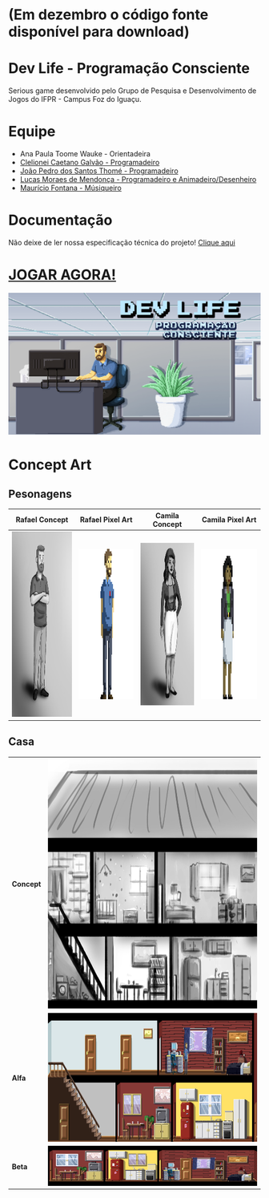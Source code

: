 # (Em dezembro o código fonte disponível para download)

# Dev Life - Programação Consciente
Serious game desenvolvido pelo Grupo de Pesquisa e Desenvolvimento de Jogos do IFPR - Campus Foz do Iguaçu.

# Equipe

* Ana Paula Toome Wauke - Orientadeira
* [Clelionei Caetano Galvão - Programadeiro](mailto:ccaetanogalvao@gmail.com)
* [João Pedro dos Santos Thomé - Programadeiro](mailto:jpsthome@gmail.com)
* [Lucas Moraes de Mendonça - Programadeiro e Animadeiro/Desenheiro](http://lmoraes.tumblr.com)
* [Maurício Fontana - Músiqueiro](https://soundcloud.com/moritzo/dev-life-main)

# Documentação

Não deixe de ler nossa especificação técnica do projeto! [Clique aqui](https://github.com/jogosifpr/devlife/wiki)

# [JOGAR AGORA!](http://devlife.esy.es)

![alt tag](/illustration/main.png?raw=true "Ilustração de Lucas Moraes")

# Concept Art

## Pesonagens

Rafael Concept | Rafael Pixel Art |  Camila Concept | Camila Pixel Art
--------- | ------- | --------- | ------
<img src="https://github.com/jogosifpr/devlife/blob/master/illustration/characters/concept/rafael.png" width="300" height="370"/> | <img src="https://github.com/jogosifpr/devlife/blob/master/illustration/characters/pixelArt/rafaelPixel_red.png" width="300" height="300"/> | <img src="https://github.com/jogosifpr/devlife/blob/master/illustration/characters/concept/camila.png" width="250" height="324"/> | <img src="https://github.com/jogosifpr/devlife/blob/master/illustration/characters/pixelArt/camilaPixel_red.png" width="300" height="300"/>

## Casa

<table>
    <tr>
        <td><b>Concept</b></td>
        <td><img src="https://github.com/jogosifpr/devlife/blob/master/illustration/house/concept/house.jpg" width="735" height="500"/></td>
    </tr>
    <tr>
        <td><b>Alfa</b></td>
        <td><img src="https://github.com/jogosifpr/devlife/blob/master/illustration/house/pixelArt/house_alfa.png" width="735" height="257"/></td>
    </tr>
    <tr>
        <td><b>Beta</b></td>
        <td><img src="https://github.com/jogosifpr/devlife/blob/master/illustration/house/pixelArt/house_beta.png"/></td>
    </tr>
<table>
